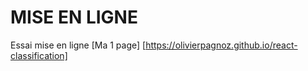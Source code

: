 # MISE EN LIGNE

Essai mise en ligne [Ma 1 page] [https://olivierpagnoz.github.io/react-classification]

